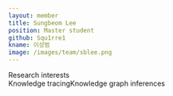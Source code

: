 ```yaml
---
layout: member
title: Sungbeom Lee
position: Master student
github: Squ1rre1
kname: 이성범
image: /images/team/sblee.png
---
```


<div class="head">Research interests</div>
<span class="badge badge-info">Knowledge tracing</span><span class="badge badge-danger">Knowledge graph inferences</span>